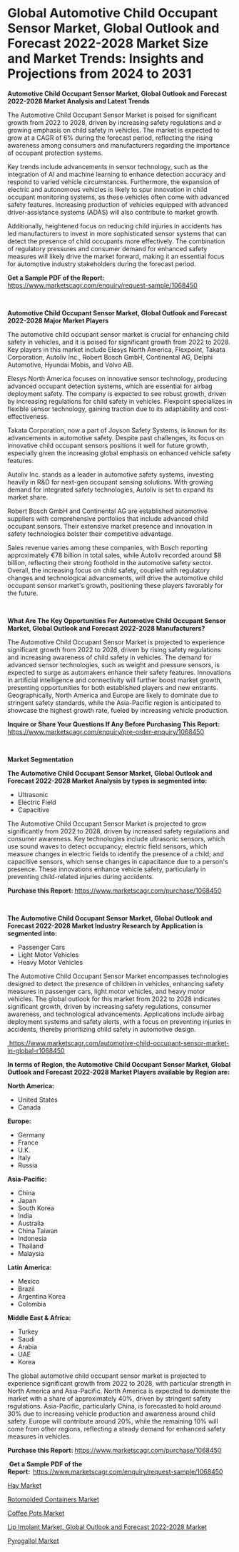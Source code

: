 <p><h1>Global Automotive Child Occupant Sensor Market, Global Outlook and Forecast 2022-2028 Market Size and Market Trends: Insights and Projections from 2024 to 2031</h1></p><p><strong>Automotive Child Occupant Sensor Market, Global Outlook and Forecast 2022-2028 Market Analysis and Latest Trends</strong></p>
<p><p>The Automotive Child Occupant Sensor Market is poised for significant growth from 2022 to 2028, driven by increasing safety regulations and a growing emphasis on child safety in vehicles. The market is expected to grow at a CAGR of 6% during the forecast period, reflecting the rising awareness among consumers and manufacturers regarding the importance of occupant protection systems.</p><p>Key trends include advancements in sensor technology, such as the integration of AI and machine learning to enhance detection accuracy and respond to varied vehicle circumstances. Furthermore, the expansion of electric and autonomous vehicles is likely to spur innovation in child occupant monitoring systems, as these vehicles often come with advanced safety features. Increasing production of vehicles equipped with advanced driver-assistance systems (ADAS) will also contribute to market growth.</p><p>Additionally, heightened focus on reducing child injuries in accidents has led manufacturers to invest in more sophisticated sensor systems that can detect the presence of child occupants more effectively. The combination of regulatory pressures and consumer demand for enhanced safety measures will likely drive the market forward, making it an essential focus for automotive industry stakeholders during the forecast period.</p></p>
<p><strong>Get a Sample PDF of the Report:&nbsp;</strong> <a href="https://www.marketscagr.com/enquiry/request-sample/1068450">https://www.marketscagr.com/enquiry/request-sample/1068450</a></p>
<p>&nbsp;</p>
<p><strong>Automotive Child Occupant Sensor Market, Global Outlook and Forecast 2022-2028 Major Market Players</strong></p>
<p><p>The automotive child occupant sensor market is crucial for enhancing child safety in vehicles, and it is poised for significant growth from 2022 to 2028. Key players in this market include Elesys North America, Flexpoint, Takata Corporation, Autoliv Inc., Robert Bosch GmbH, Continental AG, Delphi Automotive, Hyundai Mobis, and Volvo AB.</p><p>Elesys North America focuses on innovative sensor technology, producing advanced occupant detection systems, which are essential for airbag deployment safety. The company is expected to see robust growth, driven by increasing regulations for child safety in vehicles. Flexpoint specializes in flexible sensor technology, gaining traction due to its adaptability and cost-effectiveness.</p><p>Takata Corporation, now a part of Joyson Safety Systems, is known for its advancements in automotive safety. Despite past challenges, its focus on innovative child occupant sensors positions it well for future growth, especially given the increasing global emphasis on enhanced vehicle safety features.</p><p>Autoliv Inc. stands as a leader in automotive safety systems, investing heavily in R&D for next-gen occupant sensing solutions. With growing demand for integrated safety technologies, Autoliv is set to expand its market share.</p><p>Robert Bosch GmbH and Continental AG are established automotive suppliers with comprehensive portfolios that include advanced child occupant sensors. Their extensive market presence and innovation in safety technologies bolster their competitive advantage.</p><p>Sales revenue varies among these companies, with Bosch reporting approximately €78 billion in total sales, while Autoliv recorded around $8 billion, reflecting their strong foothold in the automotive safety sector. Overall, the increasing focus on child safety, coupled with regulatory changes and technological advancements, will drive the automotive child occupant sensor market's growth, positioning these players favorably for the future.</p></p>
<p>&nbsp;</p>
<p><strong>What Are The Key Opportunities For Automotive Child Occupant Sensor Market, Global Outlook and Forecast 2022-2028 Manufacturers?</strong></p>
<p><p>The Automotive Child Occupant Sensor Market is projected to experience significant growth from 2022 to 2028, driven by rising safety regulations and increasing awareness of child safety in vehicles. The demand for advanced sensor technologies, such as weight and pressure sensors, is expected to surge as automakers enhance their safety features. Innovations in artificial intelligence and connectivity will further boost market growth, presenting opportunities for both established players and new entrants. Geographically, North America and Europe are likely to dominate due to stringent safety standards, while the Asia-Pacific region is anticipated to showcase the highest growth rate, fueled by increasing vehicle production.</p></p>
<p><strong>Inquire or Share Your Questions If Any Before Purchasing This Report:</strong> <a href="https://www.marketscagr.com/enquiry/pre-order-enquiry/1068450">https://www.marketscagr.com/enquiry/pre-order-enquiry/1068450</a></p>
<p>&nbsp;</p>
<p><strong>Market Segmentation</strong></p>
<p><strong>The Automotive Child Occupant Sensor Market, Global Outlook and Forecast 2022-2028 Market Analysis by types is segmented into:</strong></p>
<p><ul><li>Ultrasonic</li><li>Electric Field</li><li>Capacitive</li></ul></p>
<p><p>The Automotive Child Occupant Sensor Market is projected to grow significantly from 2022 to 2028, driven by increased safety regulations and consumer awareness. Key technologies include ultrasonic sensors, which use sound waves to detect occupancy; electric field sensors, which measure changes in electric fields to identify the presence of a child; and capacitive sensors, which sense changes in capacitance due to a person's presence. These innovations enhance vehicle safety, particularly in preventing child-related injuries during accidents.</p></p>
<p><strong>Purchase this Report:&nbsp;</strong><a href="https://www.marketscagr.com/purchase/1068450">https://www.marketscagr.com/purchase/1068450</a></p>
<p>&nbsp;</p>
<p><strong>The Automotive Child Occupant Sensor Market, Global Outlook and Forecast 2022-2028 Market Industry Research by Application is segmented into:</strong></p>
<p><ul><li>Passenger Cars</li><li>Light Motor Vehicles</li><li>Heavy Motor Vehicles</li></ul></p>
<p><p>The Automotive Child Occupant Sensor Market encompasses technologies designed to detect the presence of children in vehicles, enhancing safety measures in passenger cars, light motor vehicles, and heavy motor vehicles. The global outlook for this market from 2022 to 2028 indicates significant growth, driven by increasing safety regulations, consumer awareness, and technological advancements. Applications include airbag deployment systems and safety alerts, with a focus on preventing injuries in accidents, thereby prioritizing child safety in automotive design.</p></p>
<p><a href="https://www.marketscagr.com/automotive-child-occupant-sensor-market-in-global-r1068450">&nbsp;https://www.marketscagr.com/automotive-child-occupant-sensor-market-in-global-r1068450</a></p>
<p><strong>In terms of Region, the Automotive Child Occupant Sensor Market, Global Outlook and Forecast 2022-2028 Market Players available by Region are:</strong></p>
<p>
    <p> <strong> North America: </strong>
        <ul>
            <li>United States</li>
            <li>Canada</li>
        </ul>
        </p> 
    <p> <strong> Europe: </strong>
        <ul>
            <li>Germany</li>
            <li>France</li>
            <li>U.K.</li>
            <li>Italy</li>
            <li>Russia</li>
        </ul>
        </p> 
    <p> <strong> Asia-Pacific: </strong>
        <ul>
            <li>China</li>
            <li>Japan</li>
            <li>South Korea</li>
            <li>India</li>
            <li>Australia</li>
            <li>China Taiwan</li>
            <li>Indonesia</li>
            <li>Thailand</li>
            <li>Malaysia</li>
        </ul>
        </p> 
    <p> <strong> Latin America: </strong>
        <ul>
            <li>Mexico</li>
            <li>Brazil</li>
            <li>Argentina Korea</li>
            <li>Colombia</li>
        </ul>
        </p> 
    <p> <strong> Middle East & Africa: </strong>
        <ul>
            <li>Turkey</li>
            <li>Saudi</li>
            <li>Arabia</li>
            <li>UAE</li>
            <li>Korea</li>
        </ul>
    </p>
    </p>
<p><p>The global automotive child occupant sensor market is projected to experience significant growth from 2022 to 2028, with particular strength in North America and Asia-Pacific. North America is expected to dominate the market with a share of approximately 40%, driven by stringent safety regulations. Asia-Pacific, particularly China, is forecasted to hold around 30% due to increasing vehicle production and awareness around child safety. Europe will contribute around 20%, while the remaining 10% will come from other regions, reflecting a steady demand for enhanced safety measures in vehicles.</p></p>
<p><strong>Purchase this Report: </strong><a href="https://www.marketscagr.com/purchase/1068450">https://www.marketscagr.com/purchase/1068450</a></p>
<p>&nbsp;<strong>Get a Sample PDF of the Report:&nbsp;&nbsp;</strong><a href="https://www.marketscagr.com/enquiry/request-sample/1068450">https://www.marketscagr.com/enquiry/request-sample/1068450</a></p>
<p><strong></strong></p>
<p><p><a href="https://www.linkedin.com/pulse/what-driving-global-hay-market-dive-trends-applications-regional-4xtme?trackingId=MMRn6Ty1QoSjtnKmVMjbyQ%3D%3D">Hay Market</a></p><p><a href="https://medium.com/@reportprime01/the-global-rotomolded-containers-market-is-a-dynamic-and-growing-industry-a1c25ac20d9a">Rotomolded Containers Market</a></p><p><a href="https://www.linkedin.com/pulse/how-coffee-pots-market-changing-from-2024-2031-adventitia-ephoc?trackingId=8jblr2RARo62eY9WdeaMJQ%3D%3D">Coffee Pots Market</a></p><p><a href="https://github.com/prosalinda88/Market-Research-Report-List-6/blob/main/lip-implant-market-global-outlook-and-forecast-2022-2028-market.md">Lip Implant Market, Global Outlook and Forecast 2022-2028 Market</a></p><p><a href="https://issuu.com/reportprime-2/docs/pyrogallol-market-size-2030.pptx_b869582503c4dd">Pyrogallol Market</a></p></p>